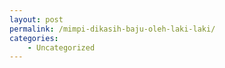 ```yaml
---
layout: post
permalink: /mimpi-dikasih-baju-oleh-laki-laki/
categories:
    - Uncategorized
---
```


